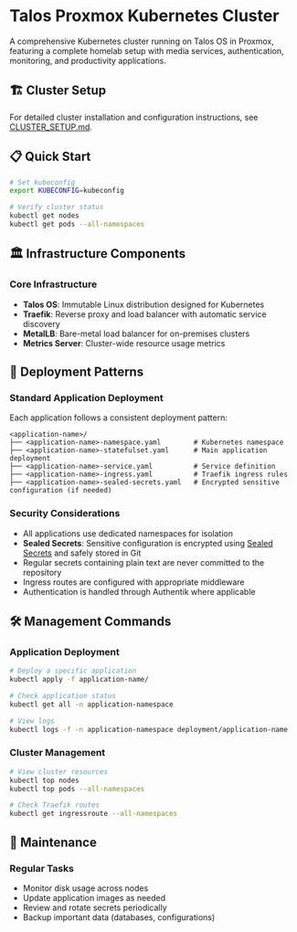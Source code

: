 # Talos Proxmox Kubernetes Cluster

A comprehensive Kubernetes cluster running on Talos OS in Proxmox, featuring a complete homelab setup with media services, authentication, monitoring, and productivity applications.

## 🏗️ Cluster Setup

For detailed cluster installation and configuration instructions, see [CLUSTER_SETUP.md](./CLUSTER_SETUP.md).

## 📋 Quick Start

```bash
# Set kubeconfig
export KUBECONFIG=kubeconfig

# Verify cluster status
kubectl get nodes
kubectl get pods --all-namespaces
```

## 🏛️ Infrastructure Components

### Core Infrastructure
- **Talos OS**: Immutable Linux distribution designed for Kubernetes
- **Traefik**: Reverse proxy and load balancer with automatic service discovery
- **MetalLB**: Bare-metal load balancer for on-premises clusters
- **Metrics Server**: Cluster-wide resource usage metrics

## 🚀 Deployment Patterns

### Standard Application Deployment
Each application follows a consistent deployment pattern:

```
<application-name>/
├── <application-name>-namespace.yaml        # Kubernetes namespace
├── <application-name>-statefulset.yaml      # Main application deployment
├── <application-name>-service.yaml          # Service definition
├── <application-name>-ingress.yaml          # Traefik ingress rules
├── <application-name>-sealed-secrets.yaml   # Encrypted sensitive configuration (if needed)
```

### Security Considerations
- All applications use dedicated namespaces for isolation
- **Sealed Secrets**: Sensitive configuration is encrypted using [Sealed Secrets](sealed-secrets/README.md) and safely stored in Git
- Regular secrets containing plain text are never committed to the repository
- Ingress routes are configured with appropriate middleware
- Authentication is handled through Authentik where applicable

## 🛠️ Management Commands

### Application Deployment
```bash
# Deploy a specific application
kubectl apply -f application-name/

# Check application status
kubectl get all -n application-namespace

# View logs
kubectl logs -f -n application-namespace deployment/application-name
```

### Cluster Management
```bash
# View cluster resources
kubectl top nodes
kubectl top pods --all-namespaces

# Check Traefik routes
kubectl get ingressroute --all-namespaces
```

## 🔧 Maintenance

### Regular Tasks
- Monitor disk usage across nodes
- Update application images as needed
- Review and rotate secrets periodically
- Backup important data (databases, configurations)
